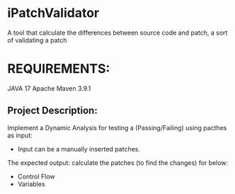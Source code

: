 # iPatchValidator
A tool that calculate the differences between source code and patch, a sort of validating a patch

# REQUIREMENTS:
JAVA 17 
Apache Maven 3.9.1


## Project Description:

Implement a Dynamic Analysis for  testing a (Passing/Failing) using pacthes as input: 
- Input can be a manually inserted patches.

The expected output: calculate the patches (to find the changes) for below:
- Control Flow
- Variables
